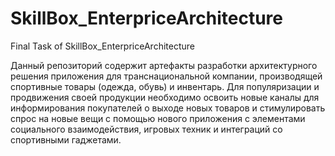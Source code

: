 # SkillBox_EnterpriceArchitecture
Final Task of SkillBox_EnterpriceArchitecture

Данный репозиторий содержит артефакты разработки архитектурного решения приложения для транснациональной компании, производящей спортивные товары (одежда, обувь) и инвентарь. Для популяризации и продвижения своей продукции необходимо освоить новые каналы для информирования покупателей о выходе новых товаров и стимулировать спрос на новые вещи с помощью нового приложения с элементами социального взаимодействия, игровых техник и интеграций со спортивными гаджетами. 

